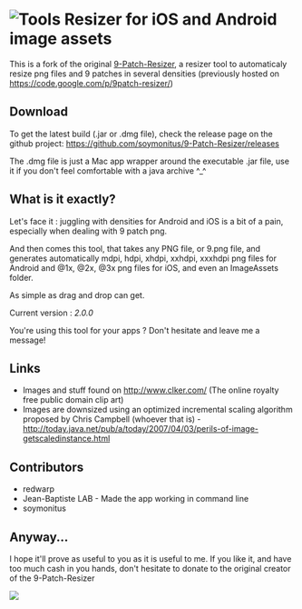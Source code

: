 # ![Tools](https://github.com/redwarp/9-Patch-Resizer/blob/develop/res/img/icon_32.png) Resizer for iOS and Android image assets

This is a fork of the original [9-Patch-Resizer](https://github.com/redwarp/9-Patch-Resizer), a resizer tool to automaticaly resize png files and 9 patches in several densities (previously hosted on https://code.google.com/p/9patch-resizer/)

## Download

To get the latest build (.jar or .dmg file), check the release page on the github project: https://github.com/soymonitus/9-Patch-Resizer/releases

The .dmg file is just a Mac app wrapper around the executable .jar file, use it if you don't feel comfortable with a java archive ^_^

## What is it exactly?

Let's face it : juggling with densities for Android and iOS is a bit of a pain, especially when dealing with 9 patch png.

And then comes this tool, that takes any PNG file, or 9.png file, and generates automatically mdpi, hdpi, xhdpi, xxhdpi, xxxhdpi png files for Android and @1x, @2x, @3x png files for iOS, and even an ImageAssets folder.

As simple as drag and drop can get.

Current version : *2.0.0*

You're using this tool for your apps ? Don't hesitate and leave me a message!

## Links

 * Images and stuff found on http://www.clker.com/ (The online royalty free public domain clip art)
 * Images are downsized using an optimized incremental scaling algorithm proposed by Chris Campbell (whoever that is) - http://today.java.net/pub/a/today/2007/04/03/perils-of-image-getscaledinstance.html

## Contributors

 * redwarp
 * Jean-Baptiste LAB - Made the app working in command line
 * soymonitus

## Anyway...

I hope it'll prove as useful to you as it is useful to me. If you like it, and have too much cash in you hands, don't hesitate to donate to the original creator of the 9-Patch-Resizer

<a href="https://www.paypal.com/cgi-bin/webscr?cmd=_donations&business=UCXCHNNSUP8G4&lc=US&item_name=Elder%20Sign&item_number=Resizer&currency_code=EUR&bn=PP%2dDonationsBF%3abtn_donate_SM%2egif%3aNonHosted"><img src="https://www.paypalobjects.com/en_US/i/btn/btn_donate_SM.gif"/></a>
